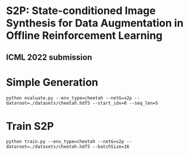 # S2P: State-conditioned Image Synthesis for Data Augmentation in Offline Reinforcement Learning

## ICML 2022 submission


# Simple Generation

```shell
python evaluate.py --env_type=cheetah --netG=s2p --dataroot=./datasets/cheetah.hdf5 --start_idx=0 --seq_len=5
```

# Train S2P

```shell
python train.py --env_type=cheetah --netG=s2p --dataroot=./datasets/cheetah.hdf5 --batchSize=16
```
